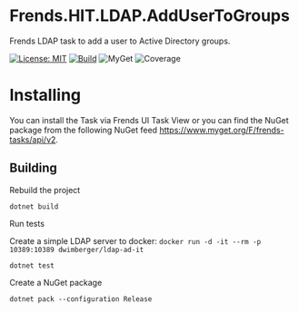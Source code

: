 ﻿# Frends.HIT.LDAP.AddUserToGroups
Frends LDAP task to add a user to Active Directory groups.

[![License: MIT](https://img.shields.io/badge/License-MIT-green.svg)](https://opensource.org/licenses/MIT) 
[![Build](https://github.com/FrendsPlatform/Frends.HIT.LDAP/actions/workflows/AddUserToGroups_build_and_test_on_main.yml/badge.svg)](https://github.com/FrendsPlatform/Frends.HIT.LDAP/actions)
![MyGet](https://img.shields.io/myget/frends-tasks/v/Frends.HIT.LDAP.AddUserToGroups)
![Coverage](https://app-github-custom-badges.azurewebsites.net/Badge?key=FrendsPlatform/Frends.HIT.LDAP/Frends.HIT.LDAP.AddUserToGroups|main)

# Installing

You can install the Task via Frends UI Task View or you can find the NuGet package from the following NuGet feed https://www.myget.org/F/frends-tasks/api/v2.

## Building


Rebuild the project

`dotnet build`

Run tests

 Create a simple LDAP server to docker:
 `docker run -d -it --rm -p 10389:10389 dwimberger/ldap-ad-it`
 
`dotnet test`


Create a NuGet package

`dotnet pack --configuration Release`
